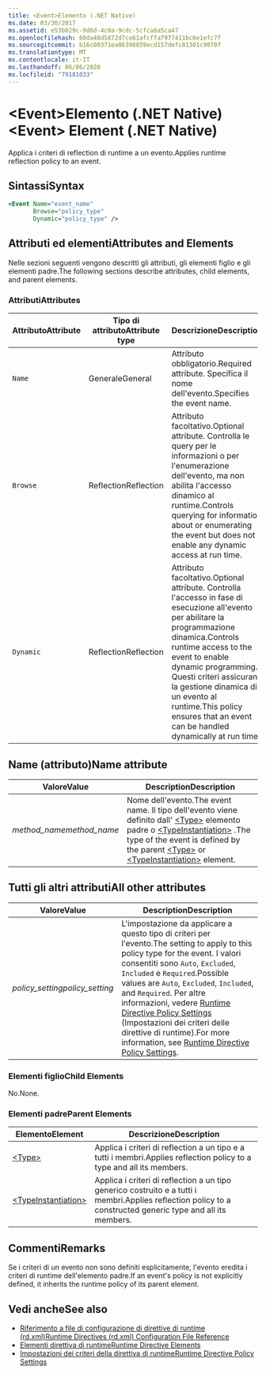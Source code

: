 ```yaml
---
title: <Event>Elemento (.NET Native)
ms.date: 03/30/2017
ms.assetid: e53b029c-9d6d-4c0a-9cdc-5cfca8a5ca47
ms.openlocfilehash: 60da48d5872d7ce61afcffa7977411bc6e1efc7f
ms.sourcegitcommit: b16c00371ea06398859ecd157defc81301c9070f
ms.translationtype: MT
ms.contentlocale: it-IT
ms.lasthandoff: 06/06/2020
ms.locfileid: "79181033"
---
```

# <a name="event-element-net-native"></a><span data-ttu-id="14e87-102">\<Event>Elemento (.NET Native)</span><span class="sxs-lookup"><span data-stu-id="14e87-102">\<Event> Element (.NET Native)</span></span>
<span data-ttu-id="14e87-103">Applica i criteri di reflection di runtime a un evento.</span><span class="sxs-lookup"><span data-stu-id="14e87-103">Applies runtime reflection policy to an event.</span></span>  
  
## <a name="syntax"></a><span data-ttu-id="14e87-104">Sintassi</span><span class="sxs-lookup"><span data-stu-id="14e87-104">Syntax</span></span>  
  
```xml  
<Event Name="event_name"
       Browse="policy_type"
       Dynamic="policy_type" />  
```  
  
## <a name="attributes-and-elements"></a><span data-ttu-id="14e87-105">Attributi ed elementi</span><span class="sxs-lookup"><span data-stu-id="14e87-105">Attributes and Elements</span></span>  
 <span data-ttu-id="14e87-106">Nelle sezioni seguenti vengono descritti gli attributi, gli elementi figlio e gli elementi padre.</span><span class="sxs-lookup"><span data-stu-id="14e87-106">The following sections describe attributes, child elements, and parent elements.</span></span>  
  
### <a name="attributes"></a><span data-ttu-id="14e87-107">Attributi</span><span class="sxs-lookup"><span data-stu-id="14e87-107">Attributes</span></span>  
  
|<span data-ttu-id="14e87-108">Attributo</span><span class="sxs-lookup"><span data-stu-id="14e87-108">Attribute</span></span>|<span data-ttu-id="14e87-109">Tipo di attributo</span><span class="sxs-lookup"><span data-stu-id="14e87-109">Attribute type</span></span>|<span data-ttu-id="14e87-110">Descrizione</span><span class="sxs-lookup"><span data-stu-id="14e87-110">Description</span></span>|  
|---------------|--------------------|-----------------|  
|`Name`|<span data-ttu-id="14e87-111">Generale</span><span class="sxs-lookup"><span data-stu-id="14e87-111">General</span></span>|<span data-ttu-id="14e87-112">Attributo obbligatorio.</span><span class="sxs-lookup"><span data-stu-id="14e87-112">Required attribute.</span></span> <span data-ttu-id="14e87-113">Specifica il nome dell'evento.</span><span class="sxs-lookup"><span data-stu-id="14e87-113">Specifies the event name.</span></span>|  
|`Browse`|<span data-ttu-id="14e87-114">Reflection</span><span class="sxs-lookup"><span data-stu-id="14e87-114">Reflection</span></span>|<span data-ttu-id="14e87-115">Attributo facoltativo.</span><span class="sxs-lookup"><span data-stu-id="14e87-115">Optional attribute.</span></span> <span data-ttu-id="14e87-116">Controlla le query per le informazioni o per l'enumerazione dell'evento, ma non abilita l'accesso dinamico al runtime.</span><span class="sxs-lookup"><span data-stu-id="14e87-116">Controls querying for information about or enumerating the event but does not enable any dynamic access at run time.</span></span>|  
|`Dynamic`|<span data-ttu-id="14e87-117">Reflection</span><span class="sxs-lookup"><span data-stu-id="14e87-117">Reflection</span></span>|<span data-ttu-id="14e87-118">Attributo facoltativo.</span><span class="sxs-lookup"><span data-stu-id="14e87-118">Optional attribute.</span></span> <span data-ttu-id="14e87-119">Controlla l'accesso in fase di esecuzione all'evento per abilitare la programmazione dinamica.</span><span class="sxs-lookup"><span data-stu-id="14e87-119">Controls runtime access to the event to enable dynamic programming.</span></span> <span data-ttu-id="14e87-120">Questi criteri assicurano la gestione dinamica di un evento al runtime.</span><span class="sxs-lookup"><span data-stu-id="14e87-120">This policy ensures that an event can be handled dynamically at run time.</span></span>|  
  
## <a name="name-attribute"></a><span data-ttu-id="14e87-121">Name (attributo)</span><span class="sxs-lookup"><span data-stu-id="14e87-121">Name attribute</span></span>  
  
|<span data-ttu-id="14e87-122">Valore</span><span class="sxs-lookup"><span data-stu-id="14e87-122">Value</span></span>|<span data-ttu-id="14e87-123">Description</span><span class="sxs-lookup"><span data-stu-id="14e87-123">Description</span></span>|  
|-----------|-----------------|  
|<span data-ttu-id="14e87-124">*method_name*</span><span class="sxs-lookup"><span data-stu-id="14e87-124">*method_name*</span></span>|<span data-ttu-id="14e87-125">Nome dell'evento.</span><span class="sxs-lookup"><span data-stu-id="14e87-125">The event name.</span></span> <span data-ttu-id="14e87-126">Il tipo dell'evento viene definito dall' [\<Type>](type-element-net-native.md) elemento padre o [\<TypeInstantiation>](typeinstantiation-element-net-native.md) .</span><span class="sxs-lookup"><span data-stu-id="14e87-126">The type of the event is defined by the parent [\<Type>](type-element-net-native.md) or [\<TypeInstantiation>](typeinstantiation-element-net-native.md) element.</span></span>|  
  
## <a name="all-other-attributes"></a><span data-ttu-id="14e87-127">Tutti gli altri attributi</span><span class="sxs-lookup"><span data-stu-id="14e87-127">All other attributes</span></span>  
  
|<span data-ttu-id="14e87-128">Valore</span><span class="sxs-lookup"><span data-stu-id="14e87-128">Value</span></span>|<span data-ttu-id="14e87-129">Description</span><span class="sxs-lookup"><span data-stu-id="14e87-129">Description</span></span>|  
|-----------|-----------------|  
|<span data-ttu-id="14e87-130">*policy_setting*</span><span class="sxs-lookup"><span data-stu-id="14e87-130">*policy_setting*</span></span>|<span data-ttu-id="14e87-131">L'impostazione da applicare a questo tipo di criteri per l'evento.</span><span class="sxs-lookup"><span data-stu-id="14e87-131">The setting to apply to this policy type for the event.</span></span> <span data-ttu-id="14e87-132">I valori consentiti sono `Auto`, `Excluded`, `Included` e `Required`.</span><span class="sxs-lookup"><span data-stu-id="14e87-132">Possible values are `Auto`, `Excluded`, `Included`, and `Required`.</span></span> <span data-ttu-id="14e87-133">Per altre informazioni, vedere [Runtime Directive Policy Settings](runtime-directive-policy-settings.md) (Impostazioni dei criteri delle direttive di runtime).</span><span class="sxs-lookup"><span data-stu-id="14e87-133">For more information, see [Runtime Directive Policy Settings](runtime-directive-policy-settings.md).</span></span>|  
  
### <a name="child-elements"></a><span data-ttu-id="14e87-134">Elementi figlio</span><span class="sxs-lookup"><span data-stu-id="14e87-134">Child Elements</span></span>  
 <span data-ttu-id="14e87-135">No.</span><span class="sxs-lookup"><span data-stu-id="14e87-135">None.</span></span>  
  
### <a name="parent-elements"></a><span data-ttu-id="14e87-136">Elementi padre</span><span class="sxs-lookup"><span data-stu-id="14e87-136">Parent Elements</span></span>  
  
|<span data-ttu-id="14e87-137">Elemento</span><span class="sxs-lookup"><span data-stu-id="14e87-137">Element</span></span>|<span data-ttu-id="14e87-138">Descrizione</span><span class="sxs-lookup"><span data-stu-id="14e87-138">Description</span></span>|  
|-------------|-----------------|  
|[\<Type>](type-element-net-native.md)|<span data-ttu-id="14e87-139">Applica i criteri di reflection a un tipo e a tutti i membri.</span><span class="sxs-lookup"><span data-stu-id="14e87-139">Applies reflection policy to a type and all its members.</span></span>|  
|[\<TypeInstantiation>](typeinstantiation-element-net-native.md)|<span data-ttu-id="14e87-140">Applica i criteri di reflection a un tipo generico costruito e a tutti i membri.</span><span class="sxs-lookup"><span data-stu-id="14e87-140">Applies reflection policy to a constructed generic type and all its members.</span></span>|  
  
## <a name="remarks"></a><span data-ttu-id="14e87-141">Commenti</span><span class="sxs-lookup"><span data-stu-id="14e87-141">Remarks</span></span>  
 <span data-ttu-id="14e87-142">Se i criteri di un evento non sono definiti esplicitamente, l'evento eredita i criteri di runtime dell'elemento padre.</span><span class="sxs-lookup"><span data-stu-id="14e87-142">If an event's policy is not explicitly defined, it inherits the runtime policy of its parent element.</span></span>  
  
## <a name="see-also"></a><span data-ttu-id="14e87-143">Vedi anche</span><span class="sxs-lookup"><span data-stu-id="14e87-143">See also</span></span>

- [<span data-ttu-id="14e87-144">Riferimento a file di configurazione di direttive di runtime (rd.xml)</span><span class="sxs-lookup"><span data-stu-id="14e87-144">Runtime Directives (rd.xml) Configuration File Reference</span></span>](runtime-directives-rd-xml-configuration-file-reference.md)
- [<span data-ttu-id="14e87-145">Elementi direttiva di runtime</span><span class="sxs-lookup"><span data-stu-id="14e87-145">Runtime Directive Elements</span></span>](runtime-directive-elements.md)
- [<span data-ttu-id="14e87-146">Impostazioni dei criteri della direttiva di runtime</span><span class="sxs-lookup"><span data-stu-id="14e87-146">Runtime Directive Policy Settings</span></span>](runtime-directive-policy-settings.md)
